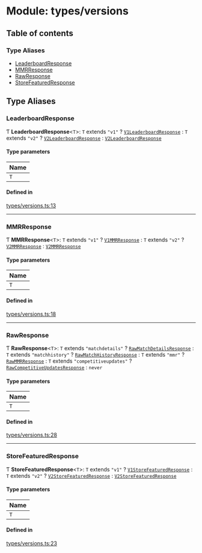 # Module: types/versions

## Table of contents

### Type Aliases

- [LeaderboardResponse](types_versions.md#leaderboardresponse)
- [MMRResponse](types_versions.md#mmrresponse)
- [RawResponse](types_versions.md#rawresponse)
- [StoreFeaturedResponse](types_versions.md#storefeaturedresponse)

## Type Aliases

### LeaderboardResponse

Ƭ **LeaderboardResponse**<`T`\>: `T` extends ``"v1"`` ? [`V1LeaderboardResponse`](types_v1_leaderboard.md#v1leaderboardresponse) : `T` extends ``"v2"`` ? [`V2LeaderboardResponse`](../interfaces/types_v2_leaderboard.V2LeaderboardResponse.md) : [`V2LeaderboardResponse`](../interfaces/types_v2_leaderboard.V2LeaderboardResponse.md)

#### Type parameters

| Name |
| :------ |
| `T` |

#### Defined in

[types/versions.ts:13](https://github.com/jameslinimk/unofficial-valorant-api/blob/e0f8f42/package/src/types/versions.ts#L13)

___

### MMRResponse

Ƭ **MMRResponse**<`T`\>: `T` extends ``"v1"`` ? [`V1MMRResponse`](../interfaces/types_v1_mmr.V1MMRResponse.md) : `T` extends ``"v2"`` ? [`V2MMRResponse`](../interfaces/types_v2_mmr.V2MMRResponse.md) : [`V2MMRResponse`](../interfaces/types_v2_mmr.V2MMRResponse.md)

#### Type parameters

| Name |
| :------ |
| `T` |

#### Defined in

[types/versions.ts:18](https://github.com/jameslinimk/unofficial-valorant-api/blob/e0f8f42/package/src/types/versions.ts#L18)

___

### RawResponse

Ƭ **RawResponse**<`T`\>: `T` extends ``"matchdetails"`` ? [`RawMatchDetailsResponse`](../interfaces/types_raw_match_details.RawMatchDetailsResponse.md) : `T` extends ``"matchhistory"`` ? [`RawMatchHistoryResponse`](../interfaces/types_raw_match_history.RawMatchHistoryResponse.md) : `T` extends ``"mmr"`` ? [`RawMMRResponse`](../interfaces/types_raw_mmr.RawMMRResponse.md) : `T` extends ``"competitiveupdates"`` ? [`RawCompetitiveUpdatesResponse`](../interfaces/types_raw_competitive_updates.RawCompetitiveUpdatesResponse.md) : `never`

#### Type parameters

| Name |
| :------ |
| `T` |

#### Defined in

[types/versions.ts:28](https://github.com/jameslinimk/unofficial-valorant-api/blob/e0f8f42/package/src/types/versions.ts#L28)

___

### StoreFeaturedResponse

Ƭ **StoreFeaturedResponse**<`T`\>: `T` extends ``"v1"`` ? [`V1StoreFeaturedResponse`](types_v1_store_featured.md#v1storefeaturedresponse) : `T` extends ``"v2"`` ? [`V2StoreFeaturedResponse`](types_v2_store_featured.md#v2storefeaturedresponse) : [`V2StoreFeaturedResponse`](types_v2_store_featured.md#v2storefeaturedresponse)

#### Type parameters

| Name |
| :------ |
| `T` |

#### Defined in

[types/versions.ts:23](https://github.com/jameslinimk/unofficial-valorant-api/blob/e0f8f42/package/src/types/versions.ts#L23)
